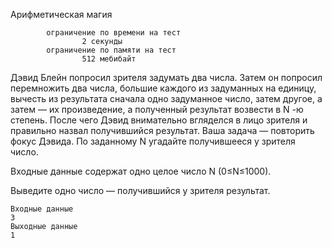 Арифметическая магия

```text
        ограничение по времени на тест
                2 секунды
        ограничение по памяти на тест   
                512 мебибайт
```


Дэвид Блейн попросил зрителя задумать два числа. Затем он попросил перемножить два числа, большие каждого из задуманных на единицу, вычесть из результата сначала одно задуманное число, затем другое, а затем — их произведение, а полученный результат возвести в N
-ю степень.
После чего Дэвид внимательно вгляделся в лицо зрителя и правильно назвал получившийся результат. Ваша задача — повторить фокус Дэвида. По заданному N
угадайте получившееся у зрителя число.

Входные данные содержат одно целое число N (0≤N≤1000).

Выведите одно число — получившийся у зрителя результат.

```text
Входные данные
3
Выходные данные
1
```